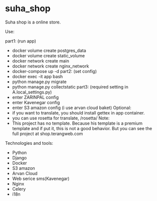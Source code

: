 # suha_shop
Suha shop is a online store.

Use:

part1: (run app)
  - docker volume create postgres_data
  - docker volume create static_volume
  - docker network create main
  - docker network create nginx_network
  - docker-compose up -d
part2: (set config)
  - docker exec -it app bash
  - python manage.py migrate
  - python manage.py collectstatic
part3: (required setting in A.local_settings.py)
  - enter ZARINPAL config
  - enter Kavenegar config
  - enter S3 amazon config (i use arvan cloud baket)
Optional:
  - if you want to translate, you should install gettex in app container.
  - you can use rosetta for translate, /rosetta/
Note:
   - This project has no template. Because his template is a premium template and if put it, this is not a good behavior. But you can see the full project at shop.terangweb.com

Technologies and tools:
  - Python
  - Django
  - Docker
  - S3 amazon
  - Arvan Cloud
  - Web serice sms(Kavenegar)
  - Nginx
  - Celery
  - i18n
